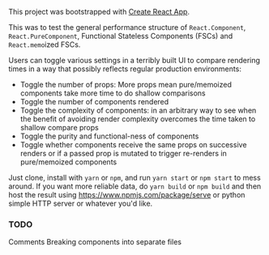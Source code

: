This project was bootstrapped with [Create React App](https://github.com/facebook/create-react-app).

This was to test the general performance structure of `React.Component`, `React.PureComponent`,
Functional Stateless Components (FSCs) and `React.memo`ized FSCs.

Users can toggle various settings in a terribly built UI to compare rendering times in a way that
possibly reflects regular production environments:

* Toggle the number of props: More props mean pure/memoized components take more time to
do shallow comparisons
* Toggle the number of components rendered
* Toggle the complexity of components: in an arbitrary way to see when the benefit of avoiding
render complexity overcomes the time taken to shallow compare props
* Toggle the purity and functional-ness of components
* Toggle whether components receive the same props on successive renders or if a passed prop is
mutated to trigger re-renders in pure/memoized components

Just clone, install with `yarn` or `npm`, and run `yarn start` or `npm start` to mess around.
If you want more reliable data, do `yarn build` or `npm build` and then host the result using
https://www.npmjs.com/package/serve or python simple HTTP server or whatever you'd like.

### TODO
Comments
Breaking components into separate files
